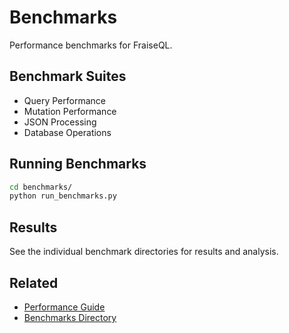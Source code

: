 # Benchmarks

Performance benchmarks for FraiseQL.

## Benchmark Suites

- Query Performance
- Mutation Performance
- JSON Processing
- Database Operations

## Running Benchmarks

```bash
cd benchmarks/
python run_benchmarks.py
```

## Results

See the individual benchmark directories for results and analysis.

## Related

- [Performance Guide](../../PERFORMANCE_GUIDE.md)
- [Benchmarks Directory](../../benchmarks/)
